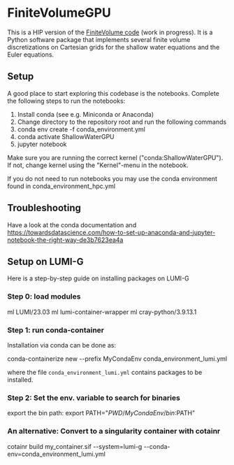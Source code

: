 # FiniteVolumeGPU

This is a HIP version of the [FiniteVolume code](#https://github.com/babrodtk/FiniteVolumeGPU) (work in progress). It is a Python software package that implements several finite volume discretizations on Cartesian grids for the shallow water equations and the Euler equations. 

## Setup
A good place to start exploring this codebase is the notebooks. Complete the following steps to run the notebooks:

1. Install conda (see e.g. Miniconda or Anaconda)
2. Change directory to the repository root and run the following commands
3. conda env create -f conda_environment.yml
4. conda activate ShallowWaterGPU
5. jupyter notebook

Make sure you are running the correct kernel ("conda:ShallowWaterGPU"). If not, change kernel using the "Kernel"-menu in the notebook.

If you do not need to run notebooks you may use the conda environment found in conda_environment_hpc.yml

## Troubleshooting
Have a look at the conda documentation and https://towardsdatascience.com/how-to-set-up-anaconda-and-jupyter-notebook-the-right-way-de3b7623ea4a

## Setup on LUMI-G
Here is a step-by-step guide on installing packages on LUMI-G

### Step 0: load modules
ml LUMI/23.03
ml lumi-container-wrapper
ml cray-python/3.9.13.1

### Step 1: run  conda-container
Installation via conda can be done as:

conda-containerize new --prefix MyCondaEnv conda_environment_lumi.yml

where the file `conda_environment_lumi.yml` contains packages to be installed.

### Step 2: Set the env. variable to search for binaries
export the bin path: export PATH="$PWD/MyCondaEnv/bin:$PATH"

### An alternative: Convert to a singularity container with cotainr
cotainr build my_container.sif --system=lumi-g --conda-env=conda_environment_lumi.yml
